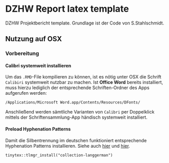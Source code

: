 # DZHW Report latex template

DZHW Projektbericht template. Grundlage ist der Code von S.Stahlschmidt.

## Nutzung auf OSX

### Vorbereitung

#### Calibri systemweit installieren

Um das `.RMD`-File kompilieren zu können, ist es nötig unter OSX die Schrift `Calibiri` systemweit nutzbar zu machen. Ist **Office Word** bereits installiert, muss hierzu lediglich der entsprechende Schriften-Ordner des Apps aufgerufen werden:

`/Applications/Microsoft Word.app/Contents/Resources/DFonts/`

Anschließend werden sämtliche Varianten von `Calibri` per Doppelklick mittels der Schriftensammlung-App händisch systemweit installiert.

#### Preload Hyphenation Patterns

Damit die Silbentrennung im deutschen funktioniert entsprechende Hyphenation Patterns installieren. Siehe auch [hier](https://github.com/yihui/tinytex/issues/97#issuecomment-480337364) und [hier](https://github.com/yihui/tinytex/issues/97#issuecomment-578994618).

 `tinytex::tlmgr_install("collection-langgerman")`
